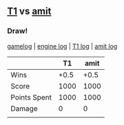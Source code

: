 ## [T1](<../../T1/README.md>) vs [amit](<../../amit/README.md>)
### Draw!

[gamelog](<gamelog.json>) | [engine log](<engine>) | [T1 log](<T1>) | [amit log](<amit>)

|              | T1   | amit |
| ------------ | ---- | ---- |
| Wins         | +0.5 | +0.5 |
| Score        | 1000 | 1000 |
| Points Spent | 1000 | 1000 |
| Damage       |    0 |    0 |
|              |      |      |
